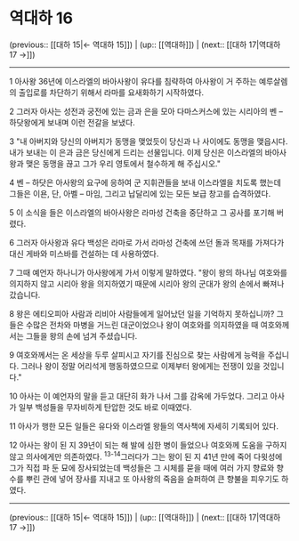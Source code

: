 # 역대하 16

(previous:: [[대하 15|← 역대하 15]]) | (up:: [[역대하]]) | (next:: [[대하 17|역대하 17 →]])

***




1 
아사왕 36년에 이스라엘의 바아사왕이 유다를 침략하여 아사왕이 거 주하는 예루살렘의 출입로를 차단하기 위해서 라마를 요새화하기 시작하였다. 



2 
그러자 아사는 성전과 궁전에 있는 금과 은을 모아 다마스커스에 있는 시리아의 벤 – 하닷왕에게 보내며 이런 전갈을 보냈다. 



3 
"내 아버지와 당신의 아버지가 동맹을 맺었듯이 당신과 나 사이에도 동맹을 맺읍시다. 내가 보내는 이 은과 금은 당신에게 드리는 선물입니다. 이제 당신은 이스라엘의 바아사왕과 맺은 동맹을 끊고 그가 우리 영토에서 철수하게 해 주십시오." 



4 
벤 – 하닷은 아사왕의 요구에 응하여 군 지휘관들을 보내 이스라엘을 치도록 했는데 그들은 이욘, 단, 아벨 – 마임, 그리고 납달리에 있는 모든 보급 창고를 습격하였다. 



5 
이 소식을 들은 이스라엘의 바아사왕은 라마성 건축을 중단하고 그 공사를 포기해 버렸다. 



6 
그러자 아사왕과 유다 백성은 라마로 가서 라마성 건축에 쓰던 돌과 목재를 가져다가 대신 게바와 미스바를 건설하는 데 사용하였다. 



7 
그때 예언자 하나니가 아사왕에게 가서 이렇게 말하였다. "왕이 왕의 하나님 여호와를 의지하지 않고 시리아 왕을 의지하였기 때문에 시리아 왕의 군대가 왕의 손에서 빠져나갔습니다. 



8 
왕은 에티오피아 사람과 리비아 사람들에게 일어났던 일을 기억하지 못하십니까? 그들은 수많은 전차와 마병을 거느린 대군이었으나 왕이 여호와를 의지하였을 때 여호와께서는 그들을 왕의 손에 넘겨 주셨습니다. 



9 
여호와께서는 온 세상을 두루 살피시고 자기를 진심으로 찾는 사람에게 능력을 주십니다. 그러나 왕이 정말 어리석게 행동하였으므로 이제부터 왕에게는 전쟁이 있을 것입니다." 



10 
아사는 이 예언자의 말을 듣고 대단히 화가 나서 그를 감옥에 가두었다. 그리고 아사가 일부 백성들을 무자비하게 탄압한 것도 바로 이때였다. 



11 
아사가 행한 모든 일들은 유다와 이스라엘 왕들의 역사책에 자세히 기록되어 있다. 



12 
아사는 왕이 된 지 39년이 되는 해 발에 심한 병이 들었으나 여호와께 도움을 구하지 않고 의사에게만 의존하였다. <sup class="versenum">13-14</sup>그러다가 그는 왕이 된 지 41년 만에 죽어 다윗성에 그가 직접 파 둔 묘에 장사되었는데 백성들은 그 시체를 묻을 때에 여러 가지 향료와 향수를 뿌린 관에 넣어 장사를 지내고 또 아사왕의 죽음을 슬퍼하여 큰 향불을 피우기도 하였다.

***

(previous:: [[대하 15|← 역대하 15]]) | (up:: [[역대하]]) | (next:: [[대하 17|역대하 17 →]])
